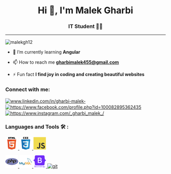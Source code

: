 <h1 align="center">Hi 👋, I'm Malek Gharbi</h1>
<h3 align="center"> IT Student 👩‍🎓 </h3> <hr>
<p align="left"> <img src="https://komarev.com/ghpvc/?username=malekgh12&label=Profile%20views&color=0e75b6&style=flat" alt="malekgh12" /> </p> 

- 🌱 I’m currently learning **Angular**

- 📫 How to reach me **gharbimalek455@gmail.com**

- ⚡ Fun fact **I find joy in coding and creating beautiful websites**

<h3 align="left">Connect with me:</h3>
<p align="left">
<a href="https://linkedin.com/in/gharbi-malek-5570b0282" target="blank"><img align="center" src="https://raw.githubusercontent.com/rahuldkjain/github-profile-readme-generator/master/src/images/icons/Social/linked-in-alt.svg" alt="www.linkedin.com/in/gharbi-malek-" height="30" width="40" /></a>
<a href="https://fb.com/https://www.facebook.com/profile.php?viewas=100000686899395&id=100082895362435" target="blank"><img align="center" src="https://raw.githubusercontent.com/rahuldkjain/github-profile-readme-generator/master/src/images/icons/Social/facebook.svg" alt="https://www.facebook.com/profile.php?id=100082895362435" height="30" width="40" /></a>
<a href="https://instagram.com/https://www.instagram.com/_gharbi_malek_/" target="blank"><img align="center" src="https://raw.githubusercontent.com/rahuldkjain/github-profile-readme-generator/master/src/images/icons/Social/instagram.svg" alt="https://www.instagram.com/_gharbi_malek_/" height="30" width="40" /></a>
</p>

<h3 align="left">Languages and Tools 🛠️ :</h3>
<p align="left"><a href="https://www.w3.org/html/" target="_blank" rel="noreferrer"> <img src="https://raw.githubusercontent.com/devicons/devicon/master/icons/html5/html5-original-wordmark.svg" alt="html5" width="40" height="40"/> </a> 
  <a href="https://www.w3schools.com/css/" target="_blank" rel="noreferrer"> <img src="https://raw.githubusercontent.com/devicons/devicon/master/icons/css3/css3-original-wordmark.svg" alt="css3" width="40" height="40"/> </a>
    <a href="https://developer.mozilla.org/en-US/docs/Web/JavaScript" target="_blank" rel="noreferrer"> <img src="https://raw.githubusercontent.com/devicons/devicon/master/icons/javascript/javascript-original.svg" alt="javascript" width="40" height="40"/> </a> 
  

  
 
  <a href="https://www.php.net" target="_blank" rel="noreferrer"> <img src="https://raw.githubusercontent.com/devicons/devicon/master/icons/php/php-original.svg" alt="php" width="40" height="40"/> </a>
   <a href="https://www.mysql.com/" target="_blank" rel="noreferrer"> <img src="https://raw.githubusercontent.com/devicons/devicon/master/icons/mysql/mysql-original-wordmark.svg" alt="mysql" width="40" height="40"/> </a>
     <a href="https://getbootstrap.com" target="_blank" rel="noreferrer"> <img src="https://raw.githubusercontent.com/devicons/devicon/master/icons/bootstrap/bootstrap-plain-wordmark.svg" alt="bootstrap" width="40" height="40"/> </a>
      <a href="https://git-scm.com/" target="_blank" rel="noreferrer"> <img src="https://www.vectorlogo.zone/logos/git-scm/git-scm-icon.svg" alt="git" width="40" height="40"/> </a>
